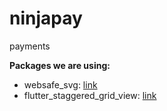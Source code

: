# ninjapay

payments

**Packages we are using:**

- websafe_svg: [link](https://pub.dev/packages/websafe_svg)
- flutter_staggered_grid_view: [link](https://pub.dev/packages/flutter_staggered_grid_view)

<!--
### buildworks Email App Redesign Responsive Final UI -->

<!-- ![Preview](/gif.gif)

![App UI](/ui.png) -->
